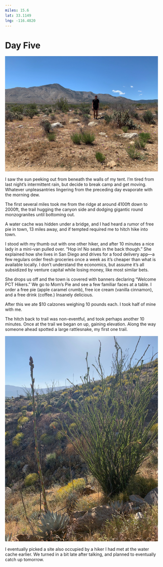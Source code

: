 ```yaml
---
miles: 15.6
lat: 33.1149
lng: -116.4820
---
```


# Day Five

![r:75](2019-04-23.jpeg)

I saw the sun peeking out from beneath the walls of my tent. I’m tired from last night’s intermittent rain, but decide to break camp and get moving. Whatever unpleasantries lingering from the preceding day evaporate with the morning dew.

The first several miles took me from the ridge at around 4100ft down to 2000ft, the trail hugging the canyon side and dodging gigantic round monzogranites until bottoming out.

A water cache was hidden under a bridge, and I had heard a rumor of free pie in town, 13 miles away, and if tempted required me to hitch hike into town.

I stood with my thumb out with one other hiker, and after 10 minutes a nice lady in a mini-van pulled over. “Hop in! No seats in the back though.” She explained how she lives in San Diego and drives for a food delivery app—a few regulars order fresh groceries once a week as it’s cheaper than what is available locally. I don’t understand the economics, but assume it’s all subsidized by venture capital while losing money, like most similar bets.

She drops us off and the town is covered with banners declaring “Welcome PCT Hikers.” We go to Mom’s Pie and see a few familiar faces at a table. I order a free pie (apple caramel crumb), free ice cream (vanilla cinnamon), and a free drink (coffee.) Insanely delicious.

After this we ate $10 calzones weighing 10 pounds each. I took half of mine with me.

The hitch back to trail was non-eventful, and took perhaps another 10 minutes. Once at the trail we began on up, gaining elevation. Along the way someone ahead spotted a large rattlesnake, my first one trail.

![r:133](2019-04-23-2.jpeg)

I eventually picked a site also occupied by a hiker I had met at the water cache earlier. We turned in a bit late after talking, and planned to eventually catch up tomorrow.
